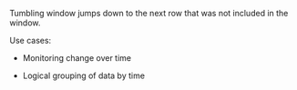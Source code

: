 Tumbling window jumps down to the next row that was not included in the window.

Use cases:

* Monitoring change over time

* Logical grouping of data by time
